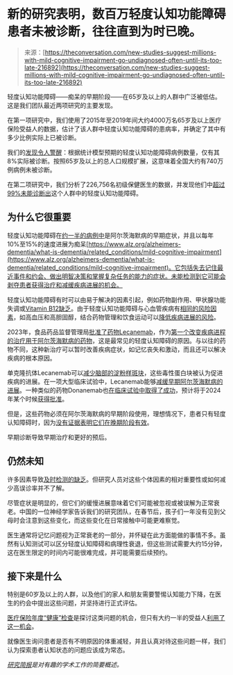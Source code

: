 <!--yml

category: 未分类

date: 2024-05-29 12:35:41

-->

# 新的研究表明，数百万轻度认知功能障碍患者未被诊断，往往直到为时已晚。

> 来源：[https://theconversation.com/new-studies-suggest-millions-with-mild-cognitive-impairment-go-undiagnosed-often-until-its-too-late-216892](https://theconversation.com/new-studies-suggest-millions-with-mild-cognitive-impairment-go-undiagnosed-often-until-its-too-late-216892)

轻度认知功能障碍——痴呆的早期阶段——在65岁及以上的人群中广泛被低估。这是我们团队最近两项研究的主要发现。

在第一项研究中，我们使用了2015年至2019年间大约4000万名65岁及以上医疗保险受益人的数据，估计了该人群中轻度认知功能障碍的患病率，并确定了其中有多少比例实际上已被诊断。

我们的[发现令人警醒](https://doi.org/10.1186/s13195-023-01272-z)：根据统计模型预期的轻度认知功能障碍病例数量，仅有其8%实际被诊断。按照65岁及以上的总人口规模扩展，这意味着全国大约有740万例病例未被诊断。

在第二项研究中，我们分析了226,756名初级保健医生的数据，并发现他们中[超过99%未能诊断出](https://doi.org/10.14283/jpad.2023.131)这个人群中的轻度认知功能障碍。

## 为什么它很重要

轻度认知功能障碍在[约一半的病例中](https://doi.org/10.1001/jama.2019.2000)是阿尔茨海默病的早期症状，并且以每年10%至15%的速度进展为痴呆[https://www.alz.org/alzheimers-dementia/what-is-dementia/related_conditions/mild-cognitive-impairment](https://www.alz.org/alzheimers-dementia/what-is-dementia/related_conditions/mild-cognitive-impairment)。它包括失去记住最近事件和约会、做出明智决策和掌握复杂任务的能力的症状。未能检测到它可能会剥夺患者获得治疗和减缓疾病进展的机会。

轻度认知功能障碍有时可以由易于解决的因素引起，例如药物副作用、甲状腺功能失调或[Vitamin B12缺乏](https://theconversation.com/vitamin-b12-deficiency-is-a-common-health-problem-that-can-have-serious-consequences-but-doctors-often-overlook-it-192714)。由于轻度认知功能障碍与心血管疾病有[相同的风险因素](https://doi.org/10.1016/j.amjopharm.2008.06.004)，如高血压和高胆固醇，结合药物管理和饮食运动可以[降低疾病进展的风险](https://doi.org/10.1016/S0140-6736(15)60461-5)。

2023年，食品药品监督管理局[批准了药物Lecanemab](https://www.fda.gov/news-events/press-announcements/fda-converts-novel-alzheimers-disease-treatment-traditional-approval)，作为[第一个改变疾病进程的治疗](https://theconversation.com/what-the-fdas-accelerated-approval-of-a-new-alzheimers-drug-could-mean-for-those-with-the-disease-5-questions-answered-about-lecanemab-197460)[用于阿尔茨海默病的药物](https://www.nia.nih.gov/health/alzheimers-causes-and-risk-factors/what-happens-brain-alzheimers-disease)，这是最常见的轻度认知障碍的原因。与以往的药物不同，这种新治疗可以暂时改善疾病症状，如记忆丧失和激动，而且还可以解决疾病的根本原因。

单克隆抗体Lecanemab可以[减少脑部的淀粉样斑块](https://www.news-medical.net/health/What-are-Amyloid-Plaques.aspx#)，这些毒性蛋白块被认为促进疾病的进展。在一项大型临床试验中，Lecanemab能够[减缓早期阿尔茨海默病的进展](https://doi.org/10.1056/NEJMoa2212948)。一种类似的药物Donanemab也[在临床试验中取得了成功](https://doi.org/10.1001/jama.2023.13239)，预计将于2024年某个时候[获得批准](https://www.medicalnewstoday.com/articles/fda-delays-approval-of-alzheimers-drug-donanemab-what-experts-think)。

但是，这些药物必须在阿尔茨海默病的早期阶段使用，理想情况下，患者只有轻度认知障碍时，因为[没有证据表明它们在晚期阶段有效](https://www.alz.org/alzheimers-dementia/treatments/lecanemab-leqembi#)。

早期诊断导致早期治疗和更好的预后。

## 仍然未知

许多因素导致[及时检测的缺乏](https://doi.org/10.1002/alz.13051)。但研究人员对这些个体因素的相对重要性或如何减少高误诊率并不了解。

尽管症状是明显的，但它们的缓慢进展意味着它们可能被忽视或被误解为正常衰老。中国的一位神经学家告诉我们的研究团队，在春节后，孩子们一年没有见到父母时会注意到这些变化，而这些变化在日常接触中可能更难察觉。

医生通常将记忆问题视为正常衰老的一部分，并怀疑在此方面能做的事情不多。虽然有认知测试可以区分轻度认知障碍和病理性衰退，但这些测试需要大约15分钟，这在医生限定的时间内可能很难完成，并可能需要后续预约。

## 接下来是什么

特别是60岁及以上的人群，以及他们的家人和朋友需要警惕认知能力下降，在医生的约会中提出这些问题，并坚持进行正式评估。

[医疗保险年度“健康”检查](https://www.medicare.gov/coverage/yearly-wellness-visits)是探讨这类问题的机会，但只有大约一半的受益人[利用了这一机会](https://doi.org/10.1377/hlthaff.2019.01795)。

就像医生询问患者是否有不明原因的体重减轻，并且认真对待这些问题一样，我们认为探索患者认知状态的问题应该成为常态。

*[研究简报](https://theconversation.com/us/topics/research-brief-83231)是对有趣的学术工作的简要概述。*
